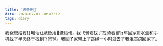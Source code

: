 ```yaml
---
title: '送备用🔑'
date: 2020-07-02 08:47:12
tags: diary
---
```

我爸爸给我打电话让我备用🔑送给他，我飞骑着找了找骑着自行车回家带水壶和手机找了半天终于找到了爸爸。我回了家带上了跳绳一小时过去了我沮丧的回家了。
